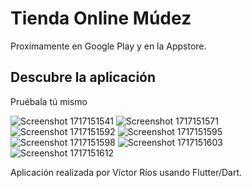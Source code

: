 # Tienda Online Múdez

Proximamente en Google Play y en la Appstore.

## Descubre la aplicación

Pruébala tú mismo

![Screenshot 1717151541](imagenes/github/Screenshot_1717151541.png)
![Screenshot 1717151571](imagenes/github/Screenshot_1717151571.png)
![Screenshot 1717151592](imagenes/github/Screenshot_1717151592.png)
![Screenshot 1717151595](imagenes/github/Screenshot_1717151595.png)
![Screenshot 1717151598](imagenes/github/Screenshot_1717151598.png)
![Screenshot 1717151603](imagenes/github/Screenshot_1717151603.png)
![Screenshot 1717151612](imagenes/github/Screenshot_1717151612.png)

Aplicación realizada por Víctor Ríos usando Flutter/Dart.


